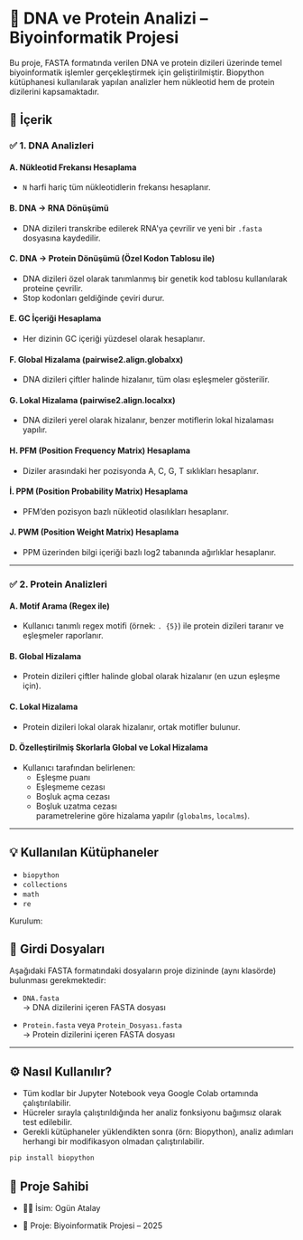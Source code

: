 # 🧬 DNA ve Protein Analizi – Biyoinformatik Projesi

Bu proje, FASTA formatında verilen DNA ve protein dizileri üzerinde temel biyoinformatik işlemler gerçekleştirmek için geliştirilmiştir. Biopython kütüphanesi kullanılarak yapılan analizler hem nükleotid hem de protein dizilerini kapsamaktadır.

## 🔬 İçerik

### ✅ 1. DNA Analizleri

#### A. Nükleotid Frekansı Hesaplama
- `N` harfi hariç tüm nükleotidlerin frekansı hesaplanır.

#### B. DNA → RNA Dönüşümü
- DNA dizileri transkribe edilerek RNA'ya çevrilir ve yeni bir `.fasta` dosyasına kaydedilir.

#### C. DNA → Protein Dönüşümü (Özel Kodon Tablosu ile)
- DNA dizileri özel olarak tanımlanmış bir genetik kod tablosu kullanılarak proteine çevrilir.
- Stop kodonları geldiğinde çeviri durur.

#### E. GC İçeriği Hesaplama
- Her dizinin GC içeriği yüzdesel olarak hesaplanır.

#### F. Global Hizalama (pairwise2.align.globalxx)
- DNA dizileri çiftler halinde hizalanır, tüm olası eşleşmeler gösterilir.

#### G. Lokal Hizalama (pairwise2.align.localxx)
- DNA dizileri yerel olarak hizalanır, benzer motiflerin lokal hizalaması yapılır.

#### H. PFM (Position Frequency Matrix) Hesaplama
- Diziler arasındaki her pozisyonda A, C, G, T sıklıkları hesaplanır.

#### İ. PPM (Position Probability Matrix) Hesaplama
- PFM’den pozisyon bazlı nükleotid olasılıkları hesaplanır.

#### J. PWM (Position Weight Matrix) Hesaplama
- PPM üzerinden bilgi içeriği bazlı log2 tabanında ağırlıklar hesaplanır.

---

### ✅ 2. Protein Analizleri

#### A. Motif Arama (Regex ile)
- Kullanıcı tanımlı regex motifi (örnek: `. {5}`) ile protein dizileri taranır ve eşleşmeler raporlanır.

#### B. Global Hizalama
- Protein dizileri çiftler halinde global olarak hizalanır (en uzun eşleşme için).

#### C. Lokal Hizalama
- Protein dizileri lokal olarak hizalanır, ortak motifler bulunur.

#### D. Özelleştirilmiş Skorlarla Global ve Lokal Hizalama
- Kullanıcı tarafından belirlenen:
  - Eşleşme puanı
  - Eşleşmeme cezası
  - Boşluk açma cezası
  - Boşluk uzatma cezası  
  parametrelerine göre hizalama yapılır (`globalms`, `localms`).

---

## 💡 Kullanılan Kütüphaneler

- `biopython`
- `collections`
- `math`
- `re`

Kurulum:

## 📁 Girdi Dosyaları

Aşağıdaki FASTA formatındaki dosyaların proje dizininde (aynı klasörde) bulunması gerekmektedir:

- `DNA.fasta`  
  → DNA dizilerini içeren FASTA dosyası

- `Protein.fasta` veya `Protein_Dosyası.fasta`  
  → Protein dizilerini içeren FASTA dosyası

---

## ⚙️ Nasıl Kullanılır?

- Tüm kodlar bir Jupyter Notebook veya Google Colab ortamında çalıştırılabilir.
- Hücreler sırayla çalıştırıldığında her analiz fonksiyonu bağımsız olarak test edilebilir.
- Gerekli kütüphaneler yüklendikten sonra (örn: Biopython), analiz adımları herhangi bir modifikasyon olmadan çalıştırılabilir.

```bash
pip install biopython
```

## 📌 Proje Sahibi
- 👨‍💻 İsim: Ogün Atalay

- 📅 Proje: Biyoinformatik Projesi – 2025


